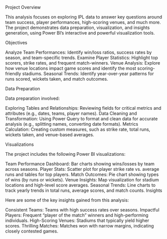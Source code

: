 Project Overview

This analysis focuses on exploring IPL data to answer key questions around team success, player performances, high-scoring venues, and much more. The project demonstrates data preparation, visualization, and insights generation, using Power BI’s interactive and powerful visualization tools.

Objectives

Analyze Team Performances: Identify win/loss ratios, success rates by season, and team-specific trends.
Examine Player Statistics: Highlight top scorers, strike rates, and frequent match-winners.
Venue Analysis: Explore how venue locations impact game scores and identify the most scoring-friendly stadiums.
Seasonal Trends: Identify year-over-year patterns for runs scored, wickets taken, and match outcomes.

Data Preparation

Data preparation involved:

Exploring Tables and Relationships: Reviewing fields for critical metrics and attributes (e.g., dates, teams, player names).
Data Cleaning and Transformation: Using Power Query to format and clean data for accurate analysis (e.g., splitting names, converting date formats).
Metrics Calculation: Creating custom measures, such as strike rate, total runs, wickets taken, and venue-based averages.

Visualizations

The project includes the following Power BI visualizations:

Team Performance Dashboard: Bar charts showing wins/losses by team across seasons.
Player Stats: Scatter plot for player strike rate vs. average runs and tables for top players.
Match Outcomes: Pie chart showing types of wins (by runs or wickets).
Venue Insights: Map visualization for stadium locations and high-level score averages.
Seasonal Trends: Line charts to track yearly trends in total runs, average scores, and match counts.
Insights


Here are some of the key insights gained from this analysis:

Consistent Teams: Teams with high success rates over seasons.
Impactful Players: Frequent “player of the match” winners and high-performing individuals.
High-Scoring Venues: Stadiums that typically yield higher scores.
Thrilling Matches: Matches won with narrow margins, indicating closely contested games.
